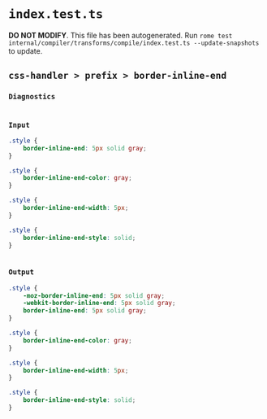 # `index.test.ts`

**DO NOT MODIFY**. This file has been autogenerated. Run `rome test internal/compiler/transforms/compile/index.test.ts --update-snapshots` to update.

## `css-handler > prefix > border-inline-end`

### `Diagnostics`

```

```

### `Input`

```css
.style {
	border-inline-end: 5px solid gray;
}

.style {
	border-inline-end-color: gray;
}

.style {
	border-inline-end-width: 5px;
}

.style {
	border-inline-end-style: solid;
}



```

### `Output`

```css
.style {
	-moz-border-inline-end: 5px solid gray;
	-webkit-border-inline-end: 5px solid gray;
	border-inline-end: 5px solid gray;
}

.style {
	border-inline-end-color: gray;
}

.style {
	border-inline-end-width: 5px;
}

.style {
	border-inline-end-style: solid;
}

```
